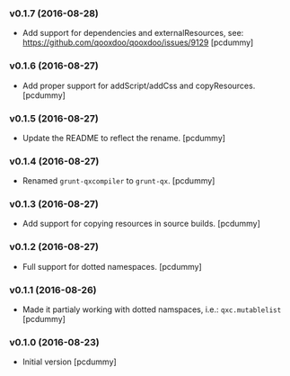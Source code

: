 ### v0.1.7 (2016-08-28)

- Add support for dependencies and externalResources,
  see: https://github.com/qooxdoo/qooxdoo/issues/9129
  [pcdummy]

### v0.1.6 (2016-08-27)

- Add proper support for addScript/addCss and copyResources.
  [pcdummy]

### v0.1.5 (2016-08-27)

- Update the README to reflect the rename.
  [pcdummy]

### v0.1.4 (2016-08-27)

- Renamed `grunt-qxcompiler` to `grunt-qx`.
  [pcdummy]

### v0.1.3 (2016-08-27)

- Add support for copying resources in source builds.
  [pcdummy]

### v0.1.2 (2016-08-27)

- Full support for dotted namespaces.
  [pcdummy]

### v0.1.1 (2016-08-26)

- Made it partialy working with dotted namspaces, i.e.: `qxc.mutablelist`
  [pcdummy]

### v0.1.0 (2016-08-23)

- Initial version
  [pcdummy]
